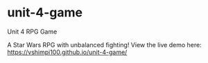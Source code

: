 # unit-4-game
Unit 4 RPG Game

A Star Wars RPG with unbalanced fighting!
View the live demo here: https://vshimpi100.github.io/unit-4-game/
